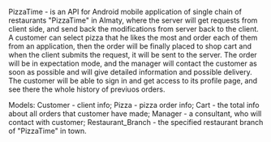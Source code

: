 PizzaTime - is an API for Android mobile application of single chain of restaurants "PizzaTime" in Almaty, where the server will get requests from client side, and send back the modifications from server back to the client. A customer can select pizza that he likes the most and order each of them from an application, then the order will be finally placed to shop cart and when the client submits the request, it will be sent to the server. The order will be in expectation mode, and the manager will contact the customer as soon as possible and will give detailed information and possible delivery. The customer will be able to sign in and get access to its profile page, and see there the whole history of previuos orders.

Models:
  Customer - client info;
  Pizza - pizza order info; 
  Cart - the total info about all orders that customer have made;
  Manager - a consultant, who will contact with customer;
  Restaurant_Branch - the specified restaurant branch of "PizzaTime" in town.
